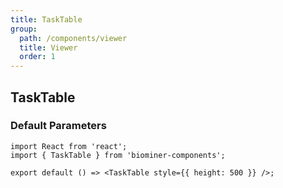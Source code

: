 ```yaml
---
title: TaskTable
group:
  path: /components/viewer
  title: Viewer
  order: 1
---
```


## TaskTable

### Default Parameters

```tsx
import React from 'react';
import { TaskTable } from 'biominer-components';

export default () => <TaskTable style={{ height: 500 }} />;
```

<API></API>
